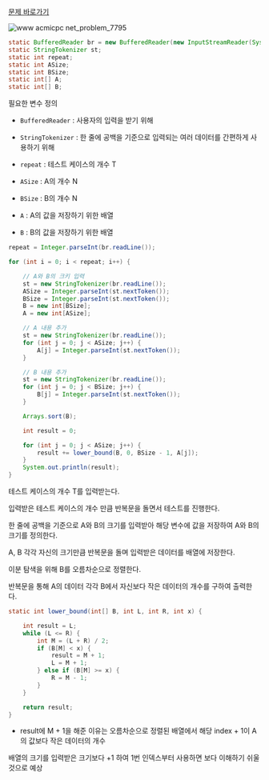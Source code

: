 [문제 바로가기](https://www.acmicpc.net/problem/7795)

![www acmicpc net_problem_7795](https://user-images.githubusercontent.com/78605779/176703637-0ec6615d-db13-4295-9e41-761cbd99b097.png)

```java
static BufferedReader br = new BufferedReader(new InputStreamReader(System.in));
static StringTokenizer st;
static int repeat;
static int ASize;
static int BSize;
static int[] A;
static int[] B;
```

필요한 변수 정의

- `BufferedReader` : 사용자의 입력을 받기 위해

- `StringTokenizer` : 한 줄에 공백을 기준으로 입력되는 여러 데이터를 간편하게 사용하기 위해

- `repeat` : 테스트 케이스의 개수 T

- `ASize` : A의 개수 N

- `BSize` : B의 개수 N

- `A` : A의 값을 저장하기 위한 배열

- `B` : B의 값을 저장하기 위한 배열

```java
repeat = Integer.parseInt(br.readLine());

for (int i = 0; i < repeat; i++) {

    // A와 B의 크키 입력
    st = new StringTokenizer(br.readLine());
    ASize = Integer.parseInt(st.nextToken());
    BSize = Integer.parseInt(st.nextToken());
    B = new int[BSize];
    A = new int[ASize];

    // A 내용 추가
    st = new StringTokenizer(br.readLine());
    for (int j = 0; j < ASize; j++) {
        A[j] = Integer.parseInt(st.nextToken());
    }

    // B 내용 추가
    st = new StringTokenizer(br.readLine());
    for (int j = 0; j < BSize; j++) {
        B[j] = Integer.parseInt(st.nextToken());
    }

    Arrays.sort(B);

    int result = 0;

    for (int j = 0; j < ASize; j++) {
        result += lower_bound(B, 0, BSize - 1, A[j]);
    }
    System.out.println(result);
}
```

테스트 케이스의 개수 T를 입력받는다.

입력받은 테스트 케이스의 개수 만큼 반복문을 돌면서 테스트를 진행한다.

한 줄에 공백을 기준으로 A와 B의 크기를 입력받아 해당 변수에 값을 저장하여 A와 B의 크기를 정의한다.

A, B 각각 자신의 크기만큼 반복문을 돌며 입력받은 데이터를 배열에 저장한다.

이분 탐색을 위해 B를 오름차순으로 정렬한다.

반복문을 통해 A의 데이터 각각 B에서 자신보다 작은 데이터의 개수를 구하여 출력한다.

```java
static int lower_bound(int[] B, int L, int R, int x) {

    int result = L;
    while (L <= R) {
        int M = (L + R) / 2;
        if (B[M] < x) {
            result = M + 1;
            L = M + 1;
        } else if (B[M] >= x) {
            R = M - 1;
        }
    }

    return result;
}
```

- result에 M + 1을 해준 이유는 오름차순으로 정렬된 배열에서 해당 index + 1이 A의 값보다 작은 데이터의 개수

배열의 크기를 입력받은 크기보다 +1 하여 1번 인덱스부터 사용하면 보다 이해하기 쉬울 것으로 예상
